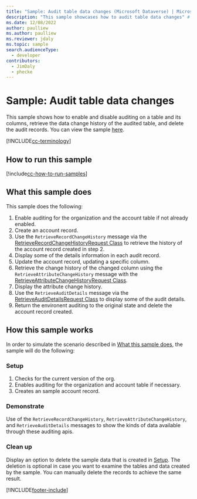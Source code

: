 ```yaml
---
title: "Sample: Audit table data changes (Microsoft Dataverse) | Microsoft Docs" # Intent and product brand in a unique string of 43-59 chars including spaces
description: "This sample showcases how to audit table data changes" # 115-145 characters including spaces. This abstract displays in the search result.
ms.date: 12/08/2022
author: paulliew
ms.author: paulliew
ms.reviewer: jdaly
ms.topic: sample
search.audienceType:
  - developer
contributors:
  - JimDaly
  - phecke
---
```


# Sample: Audit table data changes

This sample shows how to enable and disable auditing on a table and its columns, retrieve the data change history of the audited table, and delete the audit records. You can view the sample [here](https://github.com/microsoft/PowerApps-Samples/tree/master/dataverse/orgsvc/C%23/AuditEntityData).

[!INCLUDE[cc-terminology](../../includes/cc-terminology.md)]

## How to run this sample

[!include[cc-how-to-run-samples](../../includes/cc-how-to-run-samples.md)]

## What this sample does

This sample does the following:

1. Enable auditing for the organization and the account table if not already enabled.
2. Create an account record.
3. Use the `RetrieveRecordChangeHistory` message via the [RetrieveRecordChangeHistoryRequest Class](xref:Microsoft.Crm.Sdk.Messages.RetrieveRecordChangeHistoryRequest) to retrieve the history of the account record created in step 2.
4. Display some of the details information in each audit record.
5. Update the account record, updating a specific column.
6. Retrieve the change history of the changed column using the `RetrieveAttributeChangeHistory` message with the [RetrieveAttributeChangeHistoryRequest Class](xref:Microsoft.Crm.Sdk.Messages.RetrieveAttributeChangeHistoryRequest).
7. Display the attribute change history.
8. Use the `RetrieveAuditDetails` message via the [RetrieveAuditDetailsRequest Class](xref:Microsoft.Crm.Sdk.Messages.RetrieveAuditDetailsRequest) to display some of the audit details.
9. Return the environent auditing to the original state and delete the account record created.

## How this sample works

In order to simulate the scenario described in [What this sample does](#what-this-sample-does), the sample will do the following:

### Setup

1. Checks for the current version of the org.
1. Enables auditing for the organization and account table if necessary.
1. Creates an sample account record.

### Demonstrate

Use of the  `RetrieveRecordChangeHistory`, `RetrieveAttributeChangeHistory`, and `RetrieveAuditDetails` messages to show the kinds of data available through these auditing apis.

### Clean up

Display an option to delete the sample data that is created in [Setup](#setup). The deletion is optional in case you want to examine the tables and data created by the sample. You can manually delete the records to achieve the same result.

[!INCLUDE[footer-include](../../../../includes/footer-banner.md)]
